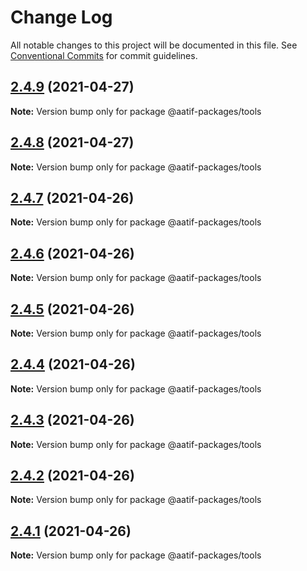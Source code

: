 # Change Log

All notable changes to this project will be documented in this file.
See [Conventional Commits](https://conventionalcommits.org) for commit guidelines.

## [2.4.9](https://github.com/aatifbandey/mono-react/compare/@aatif-packages/tools@2.4.8...@aatif-packages/tools@2.4.9) (2021-04-27)

**Note:** Version bump only for package @aatif-packages/tools





## [2.4.8](https://github.com/aatifbandey/mono-react/compare/@aatif-packages/tools@2.4.7...@aatif-packages/tools@2.4.8) (2021-04-27)

**Note:** Version bump only for package @aatif-packages/tools





## [2.4.7](https://github.com/aatifbandey/mono-react/compare/@aatif-packages/tools@2.4.6...@aatif-packages/tools@2.4.7) (2021-04-26)

**Note:** Version bump only for package @aatif-packages/tools





## [2.4.6](https://github.com/aatifbandey/mono-react/compare/@aatif-packages/tools@2.4.5...@aatif-packages/tools@2.4.6) (2021-04-26)

**Note:** Version bump only for package @aatif-packages/tools





## [2.4.5](https://github.com/aatifbandey/mono-react/compare/@aatif-packages/tools@2.4.4...@aatif-packages/tools@2.4.5) (2021-04-26)

**Note:** Version bump only for package @aatif-packages/tools





## [2.4.4](https://github.com/aatifbandey/mono-react/compare/@aatif-packages/tools@2.4.3...@aatif-packages/tools@2.4.4) (2021-04-26)

**Note:** Version bump only for package @aatif-packages/tools





## [2.4.3](https://github.com/aatifbandey/mono-react/compare/@aatif-packages/tools@2.4.2...@aatif-packages/tools@2.4.3) (2021-04-26)

**Note:** Version bump only for package @aatif-packages/tools





## [2.4.2](https://github.com/aatifbandey/mono-react/compare/@aatif-packages/tools@2.4.1...@aatif-packages/tools@2.4.2) (2021-04-26)

**Note:** Version bump only for package @aatif-packages/tools





## [2.4.1](https://github.com/aatifbandey/mono-react/compare/@aatif-packages/tools@2.4.0...@aatif-packages/tools@2.4.1) (2021-04-26)

**Note:** Version bump only for package @aatif-packages/tools
